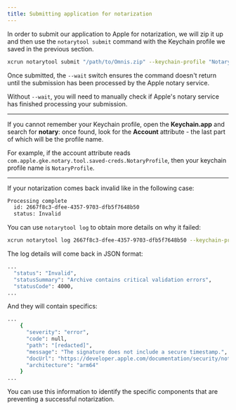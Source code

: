 ```yaml
---
title: Submitting application for notarization
---
```


In order to submit our application to Apple for notarization, we will zip it up and then use the `notarytool submit` command with the Keychain profile we saved in the previous section.

```bash
xcrun notarytool submit "/path/to/Omnis.zip" --keychain-profile "NotaryProfile" --wait
```

Once submitted, the `--wait` switch ensures the command doesn't return until the submission has been processed by the Apple notary service.

Without `--wait`, you will need to manually check if Apple's notary service has finished processing your submission.

---

If you cannot remember your Keychain profile, open the **Keychain.app** and search for **notary**: once found, look for the **Account** attribute - the last part of which will be the profile name.

For example, if the account attribute reads `com.apple.gke.notary.tool.saved-creds.NotaryProfile`, then your keychain profile name is `NotaryProfile`.

---

If your notarization comes back invalid like in the following case:

```bash
Processing complete
  id: 2667f8c3-dfee-4357-9703-dfb5f7648b50
  status: Invalid
```

 You can use `notarytool log` to obtain more details on why it failed:

```bash
xcrun notarytool log 2667f8c3-dfee-4357-9703-dfb5f7648b50 --keychain-profile "NotaryProfile"
```

The log details will come back in JSON format:

```bash
...
  "status": "Invalid",
  "statusSummary": "Archive contains critical validation errors",
  "statusCode": 4000,
...
```
And they will contain specifics:

```bash
...
    {
      "severity": "error",
      "code": null,
      "path": "[redacted]",
      "message": "The signature does not include a secure timestamp.",
      "docUrl": "https://developer.apple.com/documentation/security/notarizing_macos_software_before_distribution/resolving_common_notarization_issues#3087733",
      "architecture": "arm64"
    }
...
```

You can use this information to identify the specific components that are preventing a successful notarization.

